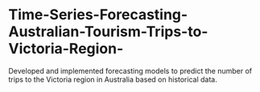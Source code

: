 # Time-Series-Forecasting-Australian-Tourism-Trips-to-Victoria-Region-
Developed and implemented forecasting models to predict the number of trips to the Victoria region in Australia based on historical data.
